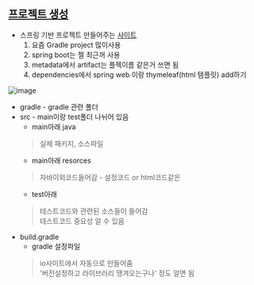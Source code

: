 ## [프로젝트 생성](https://www.inflearn.com/course/%EC%8A%A4%ED%94%84%EB%A7%81-%EC%9E%85%EB%AC%B8-%EC%8A%A4%ED%94%84%EB%A7%81%EB%B6%80%ED%8A%B8/lecture/48553?volume=1.00)

* 스프링 기반 프로젝트 만들어주는 [사이트](https://start.spring.io/)  
    1. 요즘 Gradle project 많이사용  
    2. spring boot는 젤 최근꺼 사용  
    3. metadata에서 artifact는 플젝이름 같은거 쓰면 됨  
    4. dependencies에서 spring web 이랑 thymeleaf(html 템플릿) add하기  

![image](https://user-images.githubusercontent.com/77817094/172542397-388cea84-6d91-450e-9e9c-9e0e56d194c5.png)  
* gradle - gradle 관련 폴더  
* src - main이랑 test폴더 나뉘어 있음  
    * main아래 java 
    > 실제 패키지, 소스파일  
    * main아래 resorces 
    > 자바이외코드들어감 - 설정코드 or html코드같은
    * test아래 
    > 테스트코드와 관련된 소스들이 들어감  
    > 테스트코드 중요성 알 수 있음
* build.gradle  
    * gradle 설정파일 
    > io사이트에서 자동으로 만들어줌  
    > '버전설정하고 라이브러리 땡겨오는구나' 정도 알면 됨
